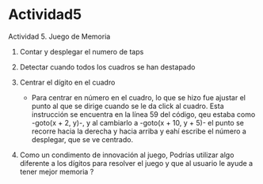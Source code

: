 # Actividad5
Actividad 5. Juego de Memoria

1. Contar y desplegar el numero de taps
  
2. Detectar cuando todos los cuadros se han destapado
  
3. Centrar el dígito en el cuadro
    - Para centrar en número en el cuadro, lo que se hizo fue ajustar el punto al que se dirige cuando se le da click al cuadro. Esta instrucción se encuentra en la línea 59 del código, qeu estaba como -goto(x + 2, y)-, y al cambiarlo a -goto(x + 10, y + 5)- el punto se recorre hacia la derecha y hacia arriba y eahí escribe el número a desplegar, que se ve centrado. 
4. Como un condimento de innovación al juego, Podrías utilizar algo diferente a los dígitos para resolver el juego y que al usuario le ayude a tener mejor memoria ?
